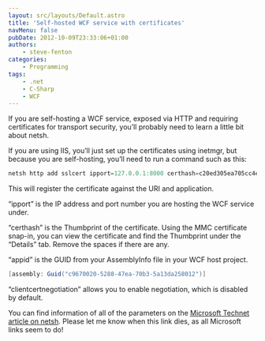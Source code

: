```yaml
---
layout: src/layouts/Default.astro
title: 'Self-hosted WCF service with certificates'
navMenu: false
pubDate: 2012-10-09T23:33:06+01:00
authors:
    - steve-fenton
categories:
    - Programming
tags:
    - .net
    - C-Sharp
    - WCF
---
```


If you are self-hosting a WCF service, exposed via HTTP and requiring certificates for transport security, you’ll probably need to learn a little bit about netsh.

If you are using IIS, you’ll just set up the certificates using inetmgr, but because you are self-hosting, you’ll need to run a command such as this:

```powershell
netsh http add sslcert ipport=127.0.0.1:8000 certhash=c20ed305ea705cc4e36b317af6ce35dc03cfb83d appid={c9670020-5288-47ea-70b3-5a13da258012} clientcertnegotiation=enable
```

This will register the certificate against the URI and application.

“ipport” is the IP address and port number you are hosting the WCF service under.

“certhash” is the Thumbprint of the certificate. Using the MMC certificate snap-in, you can view the certificate and find the Thumbprint under the “Details” tab. Remove the spaces if there are any.

“appid” is the GUID from your AssemblyInfo file in your WCF host project.

```csharp
[assembly: Guid("c9670020-5288-47ea-70b3-5a13da258012")]
```

“clientcertnegotiation” allows you to enable negotiation, which is disabled by default.

You can find information of all of the parameters on the [Microsoft Technet article on netsh](https://technet.microsoft.com/en-us/library/cc725882(v=ws.10).aspx#BKMK_2). Please let me know when this link dies, as all Microsoft links seem to do!